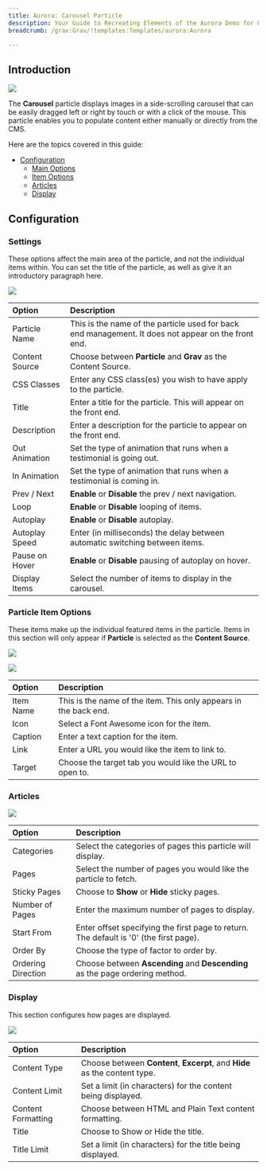 ```yaml
---
title: Aurora: Carousel Particle
description: Your Guide to Recreating Elements of the Aurora Demo for Grav
breadcrumb: /grav:Grav/!templates:Templates/aurora:Aurora

---
```


## Introduction

![](assets/particle_carousel1.jpeg)

The **Carousel** particle displays images in a side-scrolling carousel that can be easily dragged left or right by touch or with a click of the mouse. This particle enables you to populate content either manually or directly from the CMS.

Here are the topics covered in this guide:

* [Configuration](#configuration)
    - [Main Options](#settings)
    - [Item Options](#particle-item-options)
    - [Articles](#posts)
    - [Display](#display)

## Configuration

### Settings 

These options affect the main area of the particle, and not the individual items within. You can set the title of the particle, as well as give it an introductory paragraph here.

![](assets/particle_carousel2.jpeg)

| Option         | Description                                                                                         |
| :-----         | :-----                                                                                              |
| Particle Name  | This is the name of the particle used for back end management. It does not appear on the front end. |
| Content Source | Choose between **Particle** and **Grav** as the Content Source.                                   |
| CSS Classes    | Enter any CSS class(es) you wish to have apply to the particle.                                     |
| Title          | Enter a title for the particle. This will appear on the front end.                                  |
| Description    | Enter a description for the particle to appear on the front end.                                    |
| Out Animation  | Set the type of animation that runs when a testimonial is going out.                                |
| In Animation   | Set the type of animation that runs when a testimonial is coming in.                                |
| Prev / Next    | **Enable** or **Disable** the prev / next navigation.                                               |
| Loop           | **Enable** or **Disable** looping of items.                                                         |
| Autoplay       | **Enable** or **Disable** autoplay.                                                                 |
| Autoplay Speed | Enter (in milliseconds) the delay between automatic switching between items.                        |
| Pause on Hover | **Enable** or **Disable** pausing of autoplay on hover.                                             |
| Display Items  | Select the number of items to display in the carousel.                                              |

### Particle Item Options

These items make up the individual featured items in the particle. Items in this section will only appear if **Particle** is selected as the **Content Source**.

![](assets/particle_carousel3.jpeg)

![](assets/particle_carousel4.jpeg)

| Option    | Description                                                      |
| :-----    | :-----                                                           |
| Item Name | This is the name of the item. This only appears in the back end. |
| Icon      | Select a Font Awesome icon for the item.                         |
| Caption   | Enter a text caption for the item.                               |
| Link      | Enter a URL you would like the item to link to.                  |
| Target    | Choose the target tab you would like the URL to open to.         |

### Articles

![](assets/particle_carousel5.jpeg)

| Option             | Description                                                                            |
| :-----             | :-----                                                                                 |
| Categories         | Select the categories of pages this particle will display.                             |
| Pages              | Select the number of pages you would like the particle to fetch.                       |
| Sticky Pages       | Choose to **Show** or **Hide** sticky pages.                                           |
| Number of Pages    | Enter the maximum number of pages to display.                                          |
| Start From         | Enter offset specifying the first page to return. The default is '0' (the first page). |
| Order By           | Choose the type of factor to order by.                                                 |
| Ordering Direction | Choose between **Ascending** and **Descending** as the page ordering method.           |

### Display

This section configures how pages are displayed.

![](assets/particle_carousel6.jpeg)

| Option             | Description                                                                |
| :-----             | :-----                                                                     |
| Content Type       | Choose between **Content**, **Excerpt**, and **Hide** as the content type. |
| Content Limit      | Set a limit (in characters) for the content being displayed.               |
| Content Formatting | Choose between HTML and Plain Text content formatting.                     |
| Title              | Choose to Show or Hide the title.                                          |
| Title Limit        | Set a limit (in characters) for the title being displayed.                 |